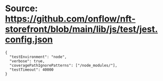 # Source: https://github.com/onflow/nft-storefront/blob/main/lib/js/test/jest.config.json

```
{
  "testEnvironment": "node",
  "verbose": true,
  "coveragePathIgnorePatterns": ["/node_modules/"],
  "testTimeout": 40000
}

```